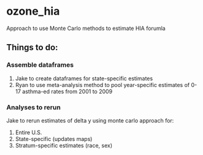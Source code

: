 # ozone_hia
Approach to use Monte Carlo methods to estimate HIA forumla

## Things to do:

### Assemble dataframes
1. Jake to create dataframes for state-specific estimates
2. Ryan to use meta-analysis method to pool year-specific estimates of 0-17 asthma-ed rates from 2001 to 2009

### Analyses to rerun
Jake to rerun estimates of delta y using monte carlo approach for:
1. Entire U.S.
2. State-specific (updates maps)
3. Stratum-specific estimates (race, sex)

